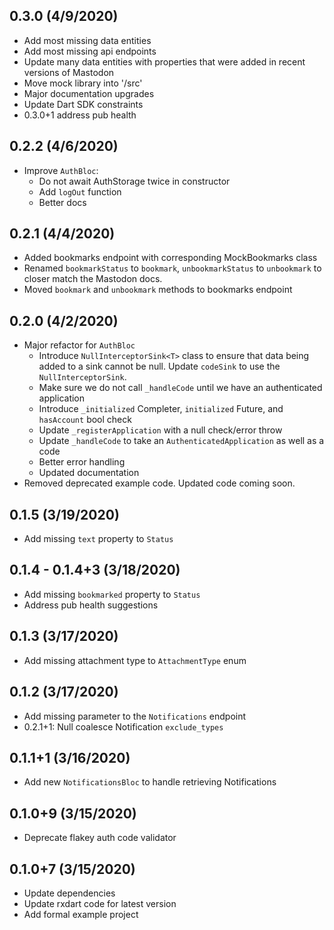 ## 0.3.0 (4/9/2020)
- Add most missing data entities
- Add most missing api endpoints
- Update many data entities with properties that were added in recent versions of Mastodon
- Move mock library into '/src'
- Major documentation upgrades
- Update Dart SDK constraints
- 0.3.0+1 address pub health

## 0.2.2 (4/6/2020)
- Improve `AuthBloc`:
  - Do not await AuthStorage twice in constructor
  - Add `logOut` function
  - Better docs

## 0.2.1 (4/4/2020)
- Added bookmarks endpoint with corresponding MockBookmarks class
- Renamed `bookmarkStatus` to `bookmark`, `unbookmarkStatus` to `unbookmark` to closer match the Mastodon docs.
- Moved `bookmark` and `unbookmark` methods to bookmarks endpoint

## 0.2.0 (4/2/2020)
- Major refactor for `AuthBloc`
  - Introduce `NullInterceptorSink<T>` class to ensure that data being added to a sink cannot be null. Update `codeSink` to use the `NullInterceptorSink`.
  - Make sure we do not call `_handleCode` until we have an authenticated application
  - Introduce `_initialized` Completer, `initialized` Future, and `hasAccount` bool check
  - Update `_registerApplication` with a null check/error throw
  - Update `_handleCode` to take an `AuthenticatedApplication` as well as a code
  - Better error handling
  - Updated documentation
- Removed deprecated example code. Updated code coming soon.

## 0.1.5 (3/19/2020)
- Add missing `text` property to `Status`

## 0.1.4 - 0.1.4+3 (3/18/2020)
- Add missing `bookmarked` property to `Status`
- Address pub health suggestions

## 0.1.3 (3/17/2020)
- Add missing attachment type to `AttachmentType` enum

## 0.1.2 (3/17/2020)
- Add missing parameter to the `Notifications` endpoint
- 0.2.1+1: Null coalesce Notification `exclude_types`

## 0.1.1+1 (3/16/2020)
- Add new `NotificationsBloc` to handle retrieving Notifications

## 0.1.0+9 (3/15/2020)
- Deprecate flakey auth code validator

## 0.1.0+7 (3/15/2020)
- Update dependencies
- Update rxdart code for latest version
- Add formal example project
